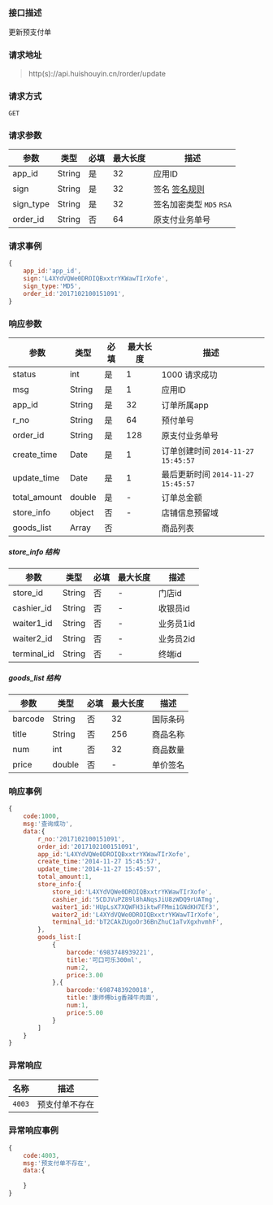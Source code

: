 ### 接口描述
更新预支付单
### 请求地址
> http(s)://api.huishouyin.cn/rorder/update

### 请求方式
`GET`
### 请求参数
|参数|类型|必填|最大长度|描述|
|-----|-----|-----|-----|-----|
|app_id|String|是|32|应用ID|
|sign|String|是|32|签名 [签名规则](/main/sign)|
|sign_type|String|是|32|签名加密类型 `MD5` `RSA`|
|order_id|String|否|64|原支付业务单号|


### 请求事例
```javascript
{
    app_id:'app_id',
    sign:'L4XYdVQWe0DROIQBxxtrYKWawTIrXofe',
    sign_type:'MD5',
    order_id:'2017102100151091',
}
```
### 响应参数
|参数|类型|必填|最大长度|描述|
|-----|-----|-----|-----|-----|
|status|int|是|1|1000 请求成功 |
|msg|String|是|1|应用ID|
|app_id|String|是|32|订单所属app|
|r_no|String|是|64|预付单号|
|order_id|String|是|128|原支付业务单号|
|create_time|Date|是|1|订单创建时间 `2014-11-27 15:45:57`|
|update_time|Date|是|1|最后更新时间 `2014-11-27 15:45:57`|
|total_amount|double|是|-|订单总金额|
|store_info|object|否| - |店铺信息预留域|
|goods_list|Array|否||商品列表|

##### store_info 结构
|参数|类型|必填|最大长度|描述|
|-----|-----|-----|-----|-----|
|store_id|String|否| - |门店id|
|cashier_id|String|否| - |收银员id|
|waiter1_id|String|否| - |业务员1id|
|waiter2_id|String|否| - |业务员2id|
|terminal_id|String|否| - |终端id|

##### goods_list 结构
|参数|类型|必填|最大长度|描述|
|-----|-----|-----|-----|-----|
|barcode|String|否|32|国际条码|
|title|String|否|256|商品名称|
|num|int|否|32|商品数量|
|price|double|否| - |单价签名|
### 响应事例
```javascript
{
    code:1000,
    msg:'查询成功',
    data:{
        r_no:'2017102100151091',
        order_id:'2017102100151091',
        app_id:'L4XYdVQWe0DROIQBxxtrYKWawTIrXofe',
        create_time:'2014-11-27 15:45:57',
        update_time:'2014-11-27 15:45:57',
        total_amount:1, 
        store_info:{
            store_id:'L4XYdVQWe0DROIQBxxtrYKWawTIrXofe',
            cashier_id:'5CDJVuPZ89l8hANqsJiU8zWDQ9rUATmg',
            waiter1_id:'HUpLsX7XQWFH3iktwFFMmi1GNdKH7Ef3',
            waiter2_id:'L4XYdVQWe0DROIQBxxtrYKWawTIrXofe',
            terminal_id:'bT2CAkZUgoOr36BnZhuC1aTvXgxhvmhF',
        },
        goods_list:[
            {
                barcode:'6983748939221',
                title:'可口可乐300ml',
                num:2,
                price:3.00
            },{
                barcode:'6987483920018',
                title:'康师傅big香辣牛肉面',
                num:1,
                price:5.00
            }
        ]
    }
}
```
### 异常响应
|名称|描述|
|-----|-----|
|`4003`|预支付单不存在|
### 异常响应事例
```javascript
{
    code:4003,
    msg:'预支付单不存在',
    data:{
        
    }
}
```